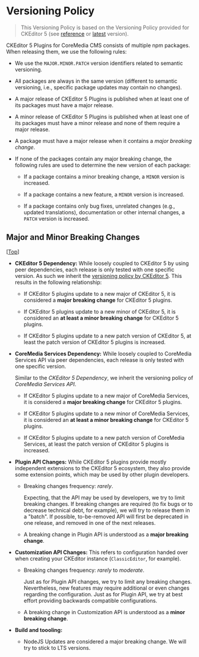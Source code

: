 Versioning Policy
================================================================================

> This Versioning Policy is based on the Versioning Policy provided for
> CKEditor 5 (see [reference][cke5:versioning-policy:reference] or
> [latest][cke5:versioning-policy:latest] version).

CKEditor 5 Plugins for CoreMedia CMS consists of multiple npm packages. When
releasing them, we use the following rules:

* We use the `MAJOR.MINOR.PATCH` version identifiers related to semantic
    versioning.

* All packages are always in the same version (different to semantic versioning,
    i.e., specific package updates may contain no changes).

* A major release of CKEditor 5 Plugins is published when at least one of its
    packages must have a major release.

* A minor release of CKEditor 5 Plugins is published when at least one of its
    packages must have a minor release and none of them require a major release.

* A package must have a major release when it contains a _major breaking change_.

* If none of the packages contain any major breaking change, the following rules
    are used to determine the new version of each package:

    * If a package contains a minor breaking change, a `MINOR` version is
        increased.

    * If a package contains a new feature, a `MINOR` version is increased.

    * If a package contains only bug fixes, unrelated changes (e.g., updated
        translations), documentation or other internal changes, a `PATCH`
        version is increased.

Major and Minor Breaking Changes
--------------------------------------------------------------------------------

[[Top][]]

* **CKEditor 5 Dependency:** While loosely coupled to CKEditor 5 by using peer
    dependencies, each release is only tested with one specific version. As such
    we inherit the
    [versioning policy by CKEditor 5][cke5:versioning-policy:reference]. This
    results in the following relationship:
    
    * If CKEditor 5 plugins update to a new major of CKEditor 5, it is
        considered a **major breaking change** for CKEditor 5 plugins.

    * If CKEditor 5 plugins update to a new minor of CKEditor 5, it is
        considered an **at least a minor breaking change** for CKEditor 5
        plugins.

    * If CKEditor 5 plugins update to a new patch version of CKEditor 5, at
        least the patch version of CKEditor 5 plugins is increased.

* **CoreMedia Services Dependency:** While loosely coupled to CoreMedia
    Services API via peer dependencies, each release is only tested with
    one specific version.

    Similar to the _CKEditor 5 Dependency_, we inherit the versioning
    policy of _CoreMedia Services API_.

    * If CKEditor 5 plugins update to a new major of CoreMedia Services,
        it is considered a **major breaking change** for CKEditor 5
        plugins.

    * If CKEditor 5 plugins update to a new minor of CoreMedia Services,
        it is considered an **at least a minor breaking change** for
        CKEditor 5 plugins.

    * If CKEditor 5 plugins update to a new patch version of CoreMedia
        Services, at least the patch version of CKEditor 5 plugins is
        increased.

* **Plugin API Changes:** While CKEditor 5 plugins provide mostly independent
    extensions to the CKEditor 5 ecosystem, they also provide some extension
    points, which may be used by other plugin developers.

    * Breaking changes frequency: _rarely_.

        Expecting, that the API may be used by developers, we try to limit
        breaking changes. If breaking changes are required (to fix bugs or
        to decrease technical debt, for example), we will try to release them
        in a "batch". If possible, to-be-removed API will first be deprecated
        in one release, and removed in one of the next releases.

    * A breaking change in Plugin API is understood as a
        **major breaking change**.

* **Customization API Changes:** This refers to configuration handed over when
    creating your CKEditor instance (`ClassicEditor`, for example).

    * Breaking changes frequency: _rarely_ to _moderate_.

        Just as for Plugin API changes, we try to limit any breaking
        changes. Nevertheless, new features may require additional or even
        changes regarding the configuration. Just as for Plugin API, we
        try at best effort providing backwards compatible configurations.

    * A breaking change in Customization API is understood as a
        **minor breaking change**.
* **Build and toooling:**
  * NodeJS Updates are considered a major breaking change. We will try to stick to
    LTS versions.
<!-- ======================================================[ REFERENCES ]=== -->

[Top]: <#top>

<!-- Versioning Policies for CKEditor 5 -->

[cke5:versioning-policy:latest]: <https://ckeditor.com/docs/ckeditor5/latest/framework/guides/support/versioning-policy.html> "Versioning policy - CKEditor 5 Documentation (Latest)"
<!--
  The reference version refers to the version, we adapted this policy to. As it
  may be different to the latest policy, we explicitly refer to this kind of
  _permlink_ (which is to replace "latest" by a specific version number).
-->
[cke5:versioning-policy:reference]: <https://ckeditor.com/docs/ckeditor5/29.2.0/framework/guides/support/versioning-policy.html> "Versioning policy - CKEditor 5 Documentation (29.2.0)"

